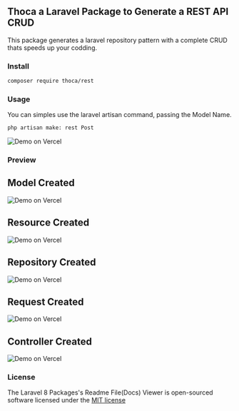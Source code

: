 ## Thoca a Laravel Package to Generate a REST API CRUD

This package generates a laravel repository pattern with a complete CRUD thats speeds up your codding.

### Install

```bash
composer require thoca/rest
```

### Usage

You can simples use the laravel artisan command, passing the Model Name.

```bash
php artisan make: rest Post
```
<p align="left">
    <img alt="Demo on Vercel" src="https://i.imgur.com/e3YQKeM.png">
</p>

### Preview
<div>
    <h2>Model Created</h2>
    <p align="left">
        <img alt="Demo on Vercel" src="https://i.imgur.com/MmVJqcU.png">
    </p>
</div>

<div>
    <h2>Resource Created</h2>
    <p align="left">
        <img alt="Demo on Vercel" src="https://i.imgur.com/ojOTJrb.png">
    </p>
</div>

<div>
    <h2>Repository Created</h2>
    <p align="left">
        <img alt="Demo on Vercel" src="https://i.imgur.com/UvmmPna.png">
    </p>
</div>

<div>
    <h2>Request Created</h2>
    <p align="left">
        <img alt="Demo on Vercel" src="https://i.imgur.com/GpCbSMV.png">
    </p>
</div>

<div>
    <h2>Controller Created</h2>
    <p align="left">
        <img alt="Demo on Vercel" src="https://i.imgur.com/qFw16L0.png">
    </p>
</div>

### License

The Laravel 8 Packages's Readme File(Docs) Viewer is open-sourced software licensed under the [MIT license](http://opensource.org/licenses/MIT)
